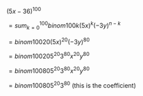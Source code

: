 ${(5x-36)}^{100}$

$=sum^{100}_{k=0} binom{100}{k}{(5x)}^k {(-3y)}^{n-k}$

$=binom{100}{20}{(5x)}^{20} {(-3y)}^{80}$

$=binom{100}{20}5^{20} 3^{80} x^{20} y^{80}$

$=binom{100}{80}5^{20} 3^{80} x^{20} y^{80}$

$=binom{100}{80}5^{20} 3^{80}$ (this is the coefficient)
